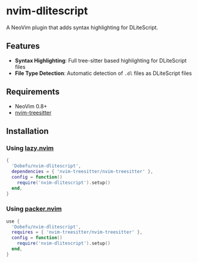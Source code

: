 # nvim-dlitescript

A NeoVim plugin that adds syntax highlighting for DLiteScript.

## Features

- **Syntax Highlighting**: Full tree-sitter based highlighting for DLiteScript files
- **File Type Detection**: Automatic detection of `.dl` files as DLiteScript files

## Requirements

- NeoVim 0.8+
- [nvim-treesitter](https://github.com/nvim-treesitter/nvim-treesitter)

## Installation

### Using [lazy.nvim](https://github.com/folke/lazy.nvim)

```lua
{
  'Dobefu/nvim-dlitescript',
  dependencies = { 'nvim-treesitter/nvim-treesitter' },
  config = function()
    require('nvim-dlitescript').setup()
  end,
}
```

### Using [packer.nvim](https://github.com/wbthomason/packer.nvim)

```lua
use {
  'Dobefu/nvim-dlitescript',
  requires = { 'nvim-treesitter/nvim-treesitter' },
  config = function()
    require('nvim-dlitescript').setup()
  end,
}
```
